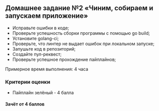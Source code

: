 ## Домашнее задание №2 «Чиним, собираем и запускаем приложение»

- Исправьте ошибки в коде;
- Проверьте успешность сборки программы с помощью go build;
- Установите golang-ci;
- Проверьте, что линтер не выдает ошибок при локальном запуске;
- Запушьте код в репозиторий;
- Создайте пул-реквест;
- Проверьте успешное прохождение пайплайнов;

Примерное время выполнения: 4 часа

### Критерии оценки
- Пайплайн зелёный - 4 балла

#### Зачёт от 4 баллов
